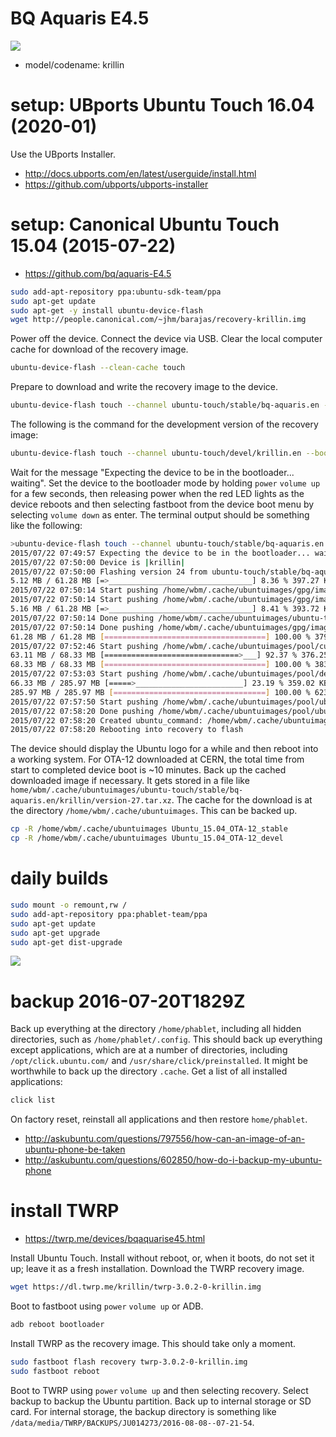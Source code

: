 # BQ Aquaris E4.5

![](https://raw.githubusercontent.com/wdbm/TFLOSSH/master/media/DSCF3923.JPG)

- model/codename: krillin

# setup: UBports Ubuntu Touch 16.04 (2020-01)

Use the UBports Installer.

- <http://docs.ubports.com/en/latest/userguide/install.html>
- <https://github.com/ubports/ubports-installer>

# setup: Canonical Ubuntu Touch 15.04 (2015-07-22)

- <https://github.com/bq/aquaris-E4.5>

```Bash
sudo add-apt-repository ppa:ubuntu-sdk-team/ppa
sudo apt-get update
sudo apt-get -y install ubuntu-device-flash
wget http://people.canonical.com/~jhm/barajas/recovery-krillin.img
```

Power off the device. Connect the device via USB. Clear the local computer cache for download of the recovery image.

```Bash
ubuntu-device-flash --clean-cache touch
```

Prepare to download and write the recovery image to the device.

```Bash
ubuntu-device-flash touch --channel ubuntu-touch/stable/bq-aquaris.en --bootstrap --recovery-image recovery-krillin.img
```

The following is the command for the development version of the recovery image:

```Bash
ubuntu-device-flash touch --channel ubuntu-touch/devel/krillin.en --bootstrap --recovery-image recovery-krillin.img
```

Wait for the message "Expecting the device to be in the bootloader... waiting". Set the device to the bootloader mode by holding `power` `volume up` for a few seconds, then releasing power when the red LED lights as the device reboots and then selecting fastboot from the device boot menu by selecting `volume down` as enter. The terminal output should be something like the following:

```Bash
>ubuntu-device-flash touch --channel ubuntu-touch/stable/bq-aquaris.en --bootstrap --recovery-image recovery-krillin.img
2015/07/22 07:49:57 Expecting the device to be in the bootloader... waiting
2015/07/22 07:50:00 Device is |krillin|
2015/07/22 07:50:00 Flashing version 24 from ubuntu-touch/stable/bq-aquaris.en channel and server https://system-image.ubuntu.com to device krillin
5.12 MB / 61.28 MB [=>________________________________] 8.36 % 397.27 KB/s 2m24s2015/07/22 07:50:14 Start pushing /home/wbm/.cache/ubuntuimages/ubuntu-touch/stable/bq-aquaris.en/krillin/version-24.tar.xz to device
2015/07/22 07:50:14 Start pushing /home/wbm/.cache/ubuntuimages/gpg/image-master.tar.xz to device
2015/07/22 07:50:14 Start pushing /home/wbm/.cache/ubuntuimages/gpg/image-signing.tar.xz to device
5.16 MB / 61.28 MB [=>________________________________] 8.41 % 393.72 KB/s 2m25s2015/07/22 07:50:14 Done pushing /home/wbm/.cache/ubuntuimages/gpg/image-master.tar.xz to device
2015/07/22 07:50:14 Done pushing /home/wbm/.cache/ubuntuimages/ubuntu-touch/stable/bq-aquaris.en/krillin/version-24.tar.xz to device
2015/07/22 07:50:14 Done pushing /home/wbm/.cache/ubuntuimages/gpg/image-signing.tar.xz to device
61.28 MB / 61.28 MB [====================================] 100.00 % 379.08 KB/s 
2015/07/22 07:52:46 Start pushing /home/wbm/.cache/ubuntuimages/pool/custom-04c0e82d52c90b32483b261b61b691a52144954614ff6d50e1de9c5bfc8a03c0.tar.xz to device
63.11 MB / 68.33 MB [==============================>___] 92.37 % 376.25 KB/s 14s2015/07/22 07:52:53 Done pushing /home/wbm/.cache/ubuntuimages/pool/custom-04c0e82d52c90b32483b261b61b691a52144954614ff6d50e1de9c5bfc8a03c0.tar.xz to device
68.33 MB / 68.33 MB [====================================] 100.00 % 383.60 KB/s 
2015/07/22 07:53:03 Start pushing /home/wbm/.cache/ubuntuimages/pool/device-168ccf6a391da4f83feb0325783f02b313e3892675bfea9e4a036bd63fd24f93.tar.xz to device
66.33 MB / 285.97 MB [=====>________________________] 23.19 % 359.02 KB/s 10m26s2015/07/22 07:53:10 Done pushing /home/wbm/.cache/ubuntuimages/pool/device-168ccf6a391da4f83feb0325783f02b313e3892675bfea9e4a036bd63fd24f93.tar.xz to device
285.97 MB / 285.97 MB [==================================] 100.00 % 623.87 KB/s 
2015/07/22 07:57:50 Start pushing /home/wbm/.cache/ubuntuimages/pool/ubuntu-61dbd90be1acf5c2e4c9341f77e7054c98d4a53e90b1a211bcda9d2a02894368.tar.xz to device
2015/07/22 07:58:20 Done pushing /home/wbm/.cache/ubuntuimages/pool/ubuntu-61dbd90be1acf5c2e4c9341f77e7054c98d4a53e90b1a211bcda9d2a02894368.tar.xz to device
2015/07/22 07:58:20 Created ubuntu_command: /home/wbm/.cache/ubuntuimages/ubuntu_commands767555341
2015/07/22 07:58:20 Rebooting into recovery to flash
```

The device should display the Ubuntu logo for a while and then reboot into a working system. For OTA-12 downloaded at CERN, the total time from start to completed device boot is ~10 minutes. Back up the cached downloaded image if necessary. It gets stored in a file like `
home/wbm/.cache/ubuntuimages/ubuntu-touch/stable/bq-aquaris.en/krillin/version-27.tar.xz`. The cache for the download is at the directory `/home/wbm/.cache/ubuntuimages`. This can be backed up.

```Bash
cp -R /home/wbm/.cache/ubuntuimages Ubuntu_15.04_OTA-12_stable
cp -R /home/wbm/.cache/ubuntuimages Ubuntu_15.04_OTA-12_devel
```

# daily builds


```Bash
sudo mount -o remount,rw /
sudo add-apt-repository ppa:phablet-team/ppa
sudo apt-get update
sudo apt-get upgrade
sudo apt-get dist-upgrade
```

![](https://raw.githubusercontent.com/wdbm/TFLOSSH/master/media/DSCF0140.JPG)

# backup 2016-07-20T1829Z

Back up everything at the directory `/home/phablet`, including all hidden directories, such as `/home/phablet/.config`. This should back up everything except applications, which are at a number of directories, including `/opt/click.ubuntu.com/` and `/usr/share/click/preinstalled`. It might be worthwhile to back up the directory `.cache`. Get a list of all installed applications:

```Bash
click list
```

On factory reset, reinstall all applications and then restore `home/phablet`.

- <http://askubuntu.com/questions/797556/how-can-an-image-of-an-ubuntu-phone-be-taken>
- <http://askubuntu.com/questions/602850/how-do-i-backup-my-ubuntu-phone>

# install TWRP

- <https://twrp.me/devices/bqaquarise45.html>

Install Ubuntu Touch. Install without reboot, or, when it boots, do not set it up; leave it as a fresh installation. Download the TWRP recovery image.

```Bash
wget https://dl.twrp.me/krillin/twrp-3.0.2-0-krillin.img
```

Boot to fastboot using `power` `volume up` or ADB.

```Bash
adb reboot bootloader
```

Install TWRP as the recovery image. This should take only a moment.

```Bash
sudo fastboot flash recovery twrp-3.0.2-0-krillin.img
sudo fastboot reboot
```

Boot to TWRP using `power` `volume up` and then selecting recovery. Select backup to backup the Ubuntu partition. Back up to internal storage or SD card. For internal storage, the backup directory is something like `/data/media/TWRP/BACKUPS/JU014273/2016-08-08--07-21-54`.
